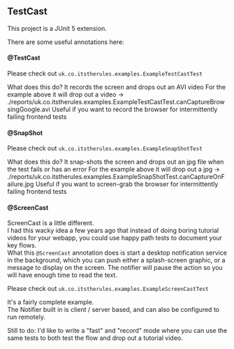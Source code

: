 ## TestCast


This project is a JUnit 5 extension.

There are some useful annotations here:

#### @TestCast

Please check out ```uk.co.itstherules.examples.ExampleTestCastTest```

What does this do?  It records the screen and drops out an AVI video
For the example above it will drop out a video -> ./reports/uk.co.itstherules.examples.ExampleTestCastTest.canCaptureBrowsingGoogle.avi
Useful if you want to record the browser for intermittently failing frontend tests 

#### @SnapShot

Please check out ```uk.co.itstherules.examples.ExampleSnapShotTest```

What does this do?  It snap-shots the screen and drops out an jpg file when the test fails or has an error
For the example above it will drop out a jpg -> ./reports/uk.co.itstherules.examples.ExampleSnapShotTest.canCaptureOnFailure.jpg
Useful if you want to screen-grab the browser for intermittently failing frontend tests 


#### @ScreenCast

ScreenCast is a little different.  
I had this wacky idea a few years ago that instead of doing boring tutorial videos for your webapp, you could use happy 
path tests to document your key flows.  
What this ```@ScreenCast``` annotation does is start a desktop notification service in the background, which you can push
either a splash-screen graphic, or a message to display on the screen.  The notifier will pause the action
so you will have enough time to read the text.

Please check out ```uk.co.itstherules.examples.ExampleScreenCastTest```
 
It's a fairly complete example.  
The Notifier built in is client / server based, and can also be configured to run remotely.

Still to do: I'd like to write a "fast" and "record" mode where you can use the same tests to both test the flow and 
drop out a tutorial video.